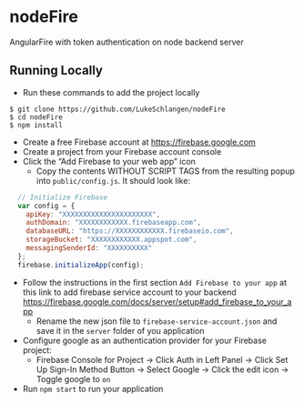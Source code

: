 # nodeFire
AngularFire with token authentication on node backend server

## Running Locally
* Run these commands to add the project locally
```shell
$ git clone https://github.com/LukeSchlangen/nodeFire
$ cd nodeFire
$ npm install
```
* Create a free Firebase account at https://firebase.google.com
* Create a project from your Firebase account console
* Click the “Add Firebase to your web app” icon
  * Copy the contents WITHOUT SCRIPT TAGS from the resulting popup into `public/config.js`. It should look like:
```javascript
  // Initialize Firebase
  var config = {
    apiKey: "XXXXXXXXXXXXXXXXXXXXXX",
    authDomain: "XXXXXXXXXXXX.firebaseapp.com",
    databaseURL: "https://XXXXXXXXXXXX.firebaseio.com",
    storageBucket: "XXXXXXXXXXXX.appspot.com",
    messagingSenderId: "XXXXXXXXXX"
  };
  firebase.initializeApp(config);
```
* Follow the instructions in the first section `Add Firebase to your app` at this link to add firebase service account to your backend https://firebase.google.com/docs/server/setup#add_firebase_to_your_app
  * Rename the new json file to `firebase-service-account.json` and save it in the `server` folder of you application
* Configure google as an authentication provider for your Firebase project:
  * Firebase Console for Project -> Click Auth in Left Panel -> Click Set Up Sign-In Method Button -> Select Google -> Click the edit icon -> Toggle google to `on`
* Run `npm start` to run your application
